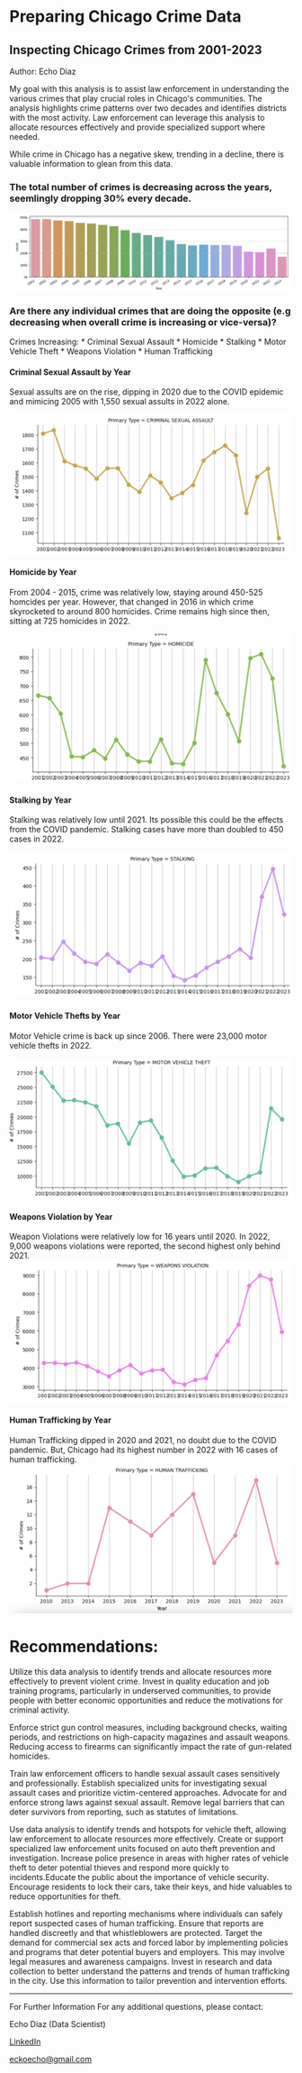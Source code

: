 # Preparing Chicago Crime Data

## Inspecting Chicago Crimes from 2001-2023

Author: Echo Diaz

My goal with this analysis is to assist law enforcement in understanding the various crimes that play crucial roles in Chicago's communities. The analysis highlights crime patterns over two decades and identifies districts with the most activity. Law enforcement can leverage this analysis to allocate resources effectively and provide specialized support where needed.

While crime in Chicago has a negative skew, trending in a decline, there is valuable information to glean from this data.

### The total number of crimes is decreasing across the years, seemlingly dropping 30% every decade.

![Crime by Year](/Data/Images/screenshot7.png)


### **Are there any individual crimes that are doing the opposite (e.g decreasing when overall crime is increasing or vice-versa)?**

Crimes Increasing:
    * Criminal Sexual Assault
    * Homicide 
    * Stalking
    * Motor Vehicle Theft
    * Weapons Violation
    * Human Trafficking


#### Criminal Sexual Assault by Year
Sexual assults are on the rise, dipping in 2020 due to the COVID epidemic and mimicing 2005 with 1,550 sexual assults in 2022 alone.

![Sexual Assault by Year](/Data/Images/screenshot1.png)

    
#### Homicide by Year
From 2004 - 2015, crime was relatively low, staying around 450-525 homcides per year. However, that changed in 2016 in which crime skyrocketed to around 800 homicides. Crime remains high since then, sitting at 725 homicides in 2022.

![Homicide by Year](/Data/Images/screenshot2.png)

#### Stalking by Year
Stalking was relatively low until 2021. Its possible this could be the effects from the COVID pandemic.  Stalking cases have more than doubled to 450 cases in 2022.

![Stalking Assault by Year](/Data/Images/screenshot3.png)


#### Motor Vehicle Thefts by Year
Motor Vehicle crime is back up since 2006. There were 23,000 motor vehicle thefts in 2022.

![Motor Vehicle Thefts](/Data/Images/screenshot4.png)

#### Weapons Violation by Year
Weapon Violations were relatively low for 16 years until 2020. In 2022, 9,000 weapons violations were reported, the second highest only behind 2021.
![Weapons Violation by Year](/Data/Images/screenshot5.png)

#### Human Trafficking by Year
Human Trafficking dipped in 2020 and 2021, no doubt due to the COVID pandemic. But, Chicago had its highest number in 2022 with 16 cases of human trafficking.
![Human Trafficking by Year](/Data/Images/screenshot6.png)


# Recommendations:

Utilize this data analysis to identify trends and allocate resources more effectively to prevent violent crime. Invest in quality education and job training programs, particularly in underserved communities, to provide people with better economic opportunities and reduce the motivations for criminal activity.

Enforce strict gun control measures, including background checks, waiting periods, and restrictions on high-capacity magazines and assault weapons. Reducing access to firearms can significantly impact the rate of gun-related homicides.

Train law enforcement officers to handle sexual assault cases sensitively and professionally. Establish specialized units for investigating sexual assault cases and prioritize victim-centered approaches. Advocate for and enforce strong laws against sexual assault. Remove legal barriers that can deter survivors from reporting, such as statutes of limitations.

Use data analysis to identify trends and hotspots for vehicle theft, allowing law enforcement to allocate resources more effectively. Create or support specialized law enforcement units focused on auto theft prevention and investigation. Increase police presence in areas with higher rates of vehicle theft to deter potential thieves and respond more quickly to incidents.Educate the public about the importance of vehicle security. Encourage residents to lock their cars, take their keys, and hide valuables to reduce opportunities for theft. 

Establish hotlines and reporting mechanisms where individuals can safely report suspected cases of human trafficking. Ensure that reports are handled discreetly and that whistleblowers are protected. Target the demand for commercial sex acts and forced labor by implementing policies and programs that deter potential buyers and employers. This may involve legal measures and awareness campaigns. Invest in research and data collection to better understand the patterns and trends of human trafficking in the city. Use this information to tailor prevention and intervention efforts.

__________________________________________
For Further Information
For any additional questions, please contact:

Echo Diaz (Data Scientist) 

[LinkedIn](https://www.linkedin.com/in/virtual-echo/)

eckoecho@gmail.com
